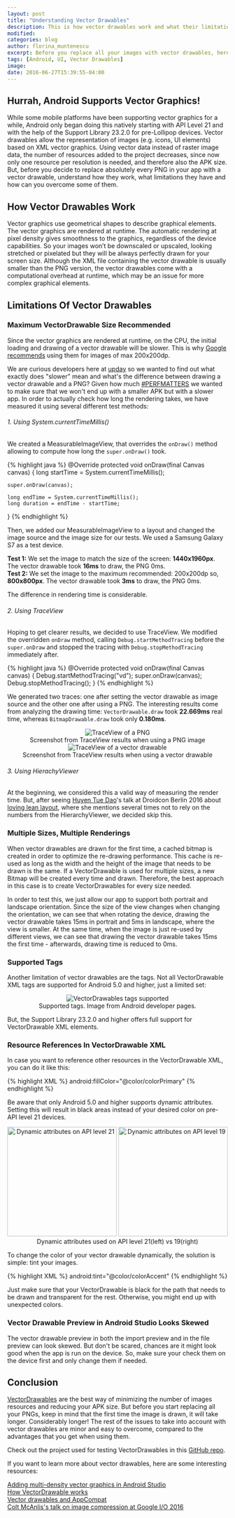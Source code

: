 ```yaml
---
layout: post
title: "Understanding Vector Drawables"
description: This is how vector drawables work and what their limitations are
modified:
categories: blog
author: florina_muntenescu
excerpt: Before you replace all your images with vector drawables, here's how they work and what issues you might have with them.
tags: [Android, UI, Vector Drawables]
image:
date: 2016-06-27T15:39:55-04:00
---
```


## Hurrah, Android Supports Vector Graphics!

While some mobile platforms have been supporting vector graphics for a while, Android only began doing this natively starting with API Level 21 and with the help of the Support Library 23.2.0 for pre-Lollipop devices. Vector drawables allow the representation of images (e.g. icons, UI elements) based on XML vector graphics. Using vector data instead of raster image data, the number of resources added to the project decreases, since now only one resource per resolution is needed, and therefore also the APK size. But, before you decide to replace absolutely every PNG in your app with a vector drawable, understand how they work, what limitations they have and how can you overcome some of them.

## How Vector Drawables Work

Vector graphics use geometrical shapes to describe graphical elements. The vector graphics are rendered at runtime. The automatic rendering at pixel density gives smoothness to the graphics, regardless of the device capabilities. So your images won’t be downscaled or upscaled, looking stretched or pixelated but they will be always perfectly drawn for your screen size. Although the XML file containing the vector drawable is usually smaller than the PNG version, the vector drawables come with a computational overhead at runtime, which may be an issue for more complex graphical elements.


## Limitations Of Vector Drawables


### Maximum VectorDrawable Size Recommended

Since the vector graphics are rendered at runtime, on the CPU, the initial loading and drawing of a vector drawable will be slower. This is why <a href="https://developer.android.com/studio/write/vector-asset-studio.html">Google recommends<a/> using them for images of max 200x200dp.

We are curious developers here at <a href="https://play.google.com/store/apps/details?id=de.axelspringer.yana">upday<a/> so we wanted to find out what exactly does "slower" mean and what's the difference between drawing a vector drawable and a PNG? Given how much <a href="https://plus.google.com/explore/PERFMATTERS">#PERFMATTERS<a/> we wanted to make sure that we won't end up with a smaller APK but with a slower app.
In order to actually check how long the rendering takes, we have measured it using several different test methods:

###### 1. Using System.currentTimeMillis()

We created a MeasurableImageView, that overrides the ``onDraw()`` method allowing to compute how long the ``super.onDraw()`` took.

{% highlight java %}
@Override
protected void onDraw(final Canvas canvas) {
    long startTime = System.currentTimeMillis();

    super.onDraw(canvas);

    long endTime = System.currentTimeMillis();
    long duration = endTime - startTime;
}
{% endhighlight %}

Then, we added our MeasurableImageView to a layout and changed the image source and the image size for our tests. We used a Samsung Galaxy S7 as a test device.

**Test 1:** We set the image to match the size of the screen: **1440x1960px**. The vector drawable took **16ms** to draw, the PNG 0ms.
<br/>
**Test 2:** We set the image to the maximum recommended: 200x200dp so, **800x800px**. The vector drawable took **3ms** to draw, the PNG 0ms.

The difference in rendering time is considerable.

###### 2. Using TraceView

Hoping to get clearer results, we decided to use TraceView. We modified the overridden ``onDraw`` method, calling ``Debug.startMethodTracing`` before the ``super.onDraw`` and stopped the tracing with ``Debug.stopMethodTracing`` immediately after.

{% highlight java %}
@Override
protected void onDraw(final Canvas canvas) {
    Debug.startMethodTracing("vd");
    super.onDraw(canvas);
    Debug.stopMethodTracing();
}
{% endhighlight %}

We generated two traces: one after setting the vector drawable as image source and the other one after using a PNG. The interesting results come from analyzing the drawing time: ``VectorDrawable.draw`` took **22.669ms** real time, whereas ``BitmapDrawable.draw`` took only **0.180ms**.

<center>
<picture>
	<img src="/images/blog/vector_drawables/trace_png.png" alt="TraceView of a PNG">
	<figcaption>Screenshot from TraceView results when using a PNG image</figcaption>
</picture>
</center>

<center>
<picture>
	<img src="/images/blog/vector_drawables/trace_vector_drawable.png" alt="TraceView of a vector drawable">
	<figcaption>Screenshot from TraceView results when using a vector drawable</figcaption>
</picture>
</center>

###### 3. Using HierachyViewer

At the beginning, we considered this a valid way of measuring the render time. But, after seeing <a href="https://twitter.com/queencodemonkey">Huyen Tue Dao<a/>'s talk at Droidcon Berlin 2016 about <a href="https://www.youtube.com/watch?v=gwqQT5NrhUg">loving lean layout<a/>, where she mentions several times not to rely on the numbers from the HierarchyViewer, we decided skip this.




### Multiple Sizes, Multiple Renderings

When vector drawables are drawn for the first time, a cached bitmap is created in order to optimize the re-drawing performance. This cache is re-used as long as the width and the height of the image that needs to be drawn is the same. If a VectorDrawable is used for multiple sizes, a new Bitmap will be created every time and drawn. Therefore, the best approach in this case is to create VectorDrawables for every size needed.

In order to test this, we just allow our app to support both portrait and landscape orientation. Since the size of the view changes when changing the orientation, we can see that when rotating the device, drawing the vector drawable takes 15ms in portrait and 5ms in landscape, where the view is smaller.
At the same time, when the image is just re-used by different views, we can see that drawing the vector drawable takes 15ms the first time - afterwards, drawing time is reduced to 0ms.  


### Supported Tags

Another limitation of vector drawables are the tags. Not all VectorDrawable XML tags are supported for Android 5.0 and higher, just a limited set:

<center>
<picture>
	<img src="/images/blog/vector_drawables/tags_support.png" alt="VectorDrawables tags supported">
	<figcaption>Supported tags. Image from Android developer pages. </figcaption>
</picture>
</center>

But, the Support Library 23.2.0 and higher offers full support for VectorDrawable XML elements.


### Resource References In VectorDrawable XML

In case you want to reference other resources in the VectorDrawable XML, you can do it like this:

{% highlight XML %}
android:fillColor="@color/colorPrimary"
{% endhighlight %}

Be aware that only Android 5.0 and higher supports dynamic attributes.
Setting this will result in black areas instead of your desired color on pre-API level 21 devices.

<center>
<picture>
<img src="/images/blog/vector_drawables/dynamic_res_21.png" alt="Dynamic attributes on API level 21" width="250">
<img src="/images/blog/vector_drawables/dynamic_res_19.png" alt="Dynamic attributes on API level 19" width="250">
<figcaption>Dynamic attributes used on API level 21(left) vs 19(right)</figcaption>
</picture>
</center>

To change the color of your vector drawable dynamically, the solution is simple: tint your images.  

{% highlight XML %}
android:tint="@color/colorAccent"
{% endhighlight %}

Just make sure that your VectorDrawable is black for the path that needs to be drawn and transparent for the rest. Otherwise, you might end up with unexpected colors.

### Vector Drawable Preview in Android Studio Looks Skewed

The vector drawable preview in both the import preview and in the file preview can look skewed. But don't be scared, chances are it might look good when the app is run on the device. So, make sure your check them on the device first and only change them if needed.

## Conclusion

<a href="https://developer.android.com/reference/android/graphics/drawable/VectorDrawable.html">VectorDrawables<a/> are the best way of minimizing the number of images resources and reducing your APK size. But before you start replacing all your PNGs, keep in mind that the first time the image is drawn, it will take longer. Considerably longer! The rest of the issues to take into account with vector drawables are minor and easy to overcome, compared to the advantages that you get when using them.

Check out the project used for testing VectorDrawables in this <a href="https://github.com/florina-muntenescu/Playground">GitHub repo</a>.

If you want to learn more about vector drawables, here are some interesting resources:

<a href="https://developer.android.com/studio/write/vector-asset-studio.html">Adding multi-density vector graphics in Android Studio<a/>
<br/>
<a href="https://medium.com/@duhroach/how-vectordrawable-works-fed96e110e35#.r8dp2p9lc">How VectorDrawable works</a>
<br/>
<a href="https://medium.com/@chrisbanes/appcompat-v23-2-age-of-the-vectors-91cbafa87c88#.ultiul691">Vector drawables and AppCompat</a>
<br/>
<a href="https://www.youtube.com/watch?v=r_LpCi6DQME">Colt McAnlis's talk on image compression at Google I/O 2016</a>
